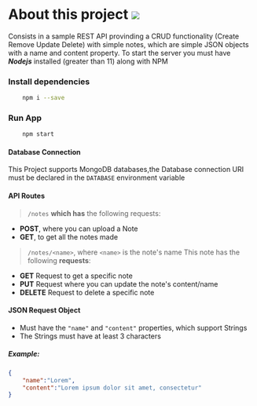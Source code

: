 
# About this project [![](https://tokei.rs/b1/github.com/TheSlayer-666/CRUD_Sample)](https://github.com/TheSlayer-666/CRUD_Sample)
Consists in a sample REST API provinding a CRUD functionality (Create Remove Update Delete) with simple notes, which are simple JSON objects with a name and content property.
To start the server you must have ***Nodejs*** installed (greater than 11) along with NPM

### Install dependencies
```bash
    npm i --save
```
### Run App
```bash
    npm start
```
#### Database Connection
This Project supports MongoDB databases,the Database connection URI must be declared in the `DATABASE` environment variable
#### API Routes
> `/notes`    __which has__ the following requests:
* **POST**, where you can upload a Note
* **GET**, to get all the notes made
> `/notes/<name>`, where `<name>` is the note's name
> This note has the following **requests**:
* **GET** Request to get a specific note
* **PUT** Request where you can update the note's content/name
* **DELETE** Request to delete a specific note

#### JSON Request Object
* Must have the `"name"` and `"content"` properties, which support Strings
* The Strings must have at least 3 characters
##### Example:
```json
{
    "name":"Lorem",
    "content":"Lorem ipsum dolor sit amet, consectetur"
}
``` 
